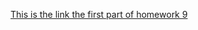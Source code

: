[This is the link the first part of homework 9](https://www.figma.com/file/IDE7YKB3hkXbv04xEnNgvNtM/Design-System)
